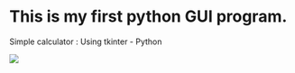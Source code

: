# This is my first python GUI program.

Simple calculator : Using tkinter - Python

<img src="https://raw.githubusercontent.com/DasunThathsara/Calculator-for-basic-calculations-Using-Python-Tkinter-/main/Capture.JPG" />

